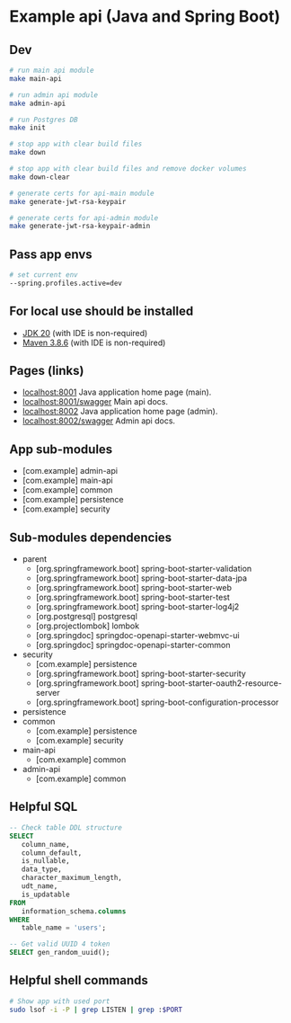 # Example api (Java and Spring Boot)

## Dev

```bash
# run main api module
make main-api
```

```bash
# run admin api module
make admin-api
```

```bash
# run Postgres DB
make init
```

```bash
# stop app with clear build files
make down
```

```bash
# stop app with clear build files and remove docker volumes
make down-clear
```

```bash
# generate certs for api-main module
make generate-jwt-rsa-keypair
```

```bash
# generate certs for api-admin module
make generate-jwt-rsa-keypair-admin
```

## Pass app envs

```bash
# set current env
--spring.profiles.active=dev
```

## For local use should be installed

* [JDK 20](https://openjdk.org) (with IDE is non-required)
* [Maven 3.8.6](https://maven.apache.org) (with IDE is non-required)

## Pages (links)
[//]: # (* [localhost:5050][101] pgadmin4 - Web interface for connecting to Postgres database.)

* [localhost:8001][102] Java application home page (main).
* [localhost:8001/swagger][103] Main api docs.
* [localhost:8002][104] Java application home page (admin).
* [localhost:8002/swagger][105] Admin api docs.

## App sub-modules
* [com.example] admin-api
* [com.example] main-api
* [com.example] common
* [com.example] persistence
* [com.example] security

## Sub-modules dependencies
* parent
    * [org.springframework.boot] spring-boot-starter-validation
    * [org.springframework.boot] spring-boot-starter-data-jpa
    * [org.springframework.boot] spring-boot-starter-web
    * [org.springframework.boot] spring-boot-starter-test
    * [org.springframework.boot] spring-boot-starter-log4j2
    * [org.postgresql] postgresql
    * [org.projectlombok] lombok
    * [org.springdoc] springdoc-openapi-starter-webmvc-ui
    * [org.springdoc] springdoc-openapi-starter-common
* security
    * [com.example] persistence
    * [org.springframework.boot] spring-boot-starter-security
    * [org.springframework.boot] spring-boot-starter-oauth2-resource-server
    * [org.springframework.boot] spring-boot-configuration-processor
* persistence
* common
    * [com.example] persistence
    * [com.example] security
* main-api
    * [com.example] common
* admin-api
    * [com.example] common

## Helpful SQL
```SQL
-- Check table DDL structure
SELECT
   column_name,
   column_default,
   is_nullable,
   data_type,
   character_maximum_length,
   udt_name,
   is_updatable
FROM
   information_schema.columns
WHERE
   table_name = 'users';
```

```SQL
-- Get valid UUID 4 token
SELECT gen_random_uuid();
```

## Helpful shell commands
```sh
# Show app with used port
sudo lsof -i -P | grep LISTEN | grep :$PORT
```

[//]: # (## Main libraries and frameworks used for dev and prod)

[//]: # (Pages links)

[101]: http://localhost:5050

[102]: http://localhost:8001

[103]: http://localhost:8001/swagger

[104]: http://localhost:8002

[105]: http://localhost:8002/swagger

[//]: # (Main libraries and frameworks used for dev and prod)

[//]: # (## Libraries and frameworks used only for prod)

[//]: # (Libraries and frameworks used only for dev)
